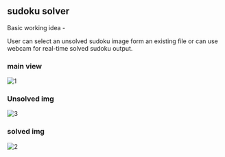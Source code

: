 ## sudoku solver



Basic working idea -

User can select an unsolved sudoku image form an existing file or can use webcam for real-time solved sudoku output.







### main view

![1](https://user-images.githubusercontent.com/62927960/107689418-d0f96480-6cce-11eb-9389-df2d6277a220.png)

### Unsolved img
![3](https://user-images.githubusercontent.com/62927960/107689517-eec6c980-6cce-11eb-9246-1f10dbcb6114.png)

### solved img
![2](https://user-images.githubusercontent.com/62927960/107689607-0aca6b00-6ccf-11eb-9ed8-e0a6391dddd0.png)
